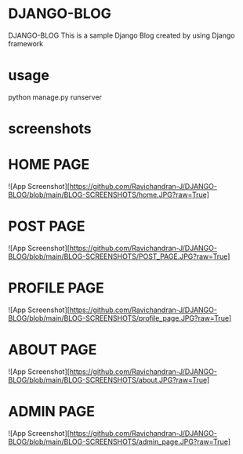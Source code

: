 # DJANGO-BLOG
DJANGO-BLOG
This is a sample Django Blog created by using Django framework

# usage

python manage.py runserver

# screenshots

# HOME PAGE
![App Screenshot][https://github.com/Ravichandran-J/DJANGO-BLOG/blob/main/BLOG-SCREENSHOTS/home.JPG?raw=True]

# POST PAGE
![App Screenshot][https://github.com/Ravichandran-J/DJANGO-BLOG/blob/main/BLOG-SCREENSHOTS/POST_PAGE.JPG?raw=True]

# PROFILE PAGE
![App Screenshot][https://github.com/Ravichandran-J/DJANGO-BLOG/blob/main/BLOG-SCREENSHOTS/profile_page.JPG?raw=True]

# ABOUT PAGE
![App Screenshot][https://github.com/Ravichandran-J/DJANGO-BLOG/blob/main/BLOG-SCREENSHOTS/about.JPG?raw=True]

# ADMIN PAGE
![App Screenshot][https://github.com/Ravichandran-J/DJANGO-BLOG/blob/main/BLOG-SCREENSHOTS/admin_page.JPG?raw=True]
